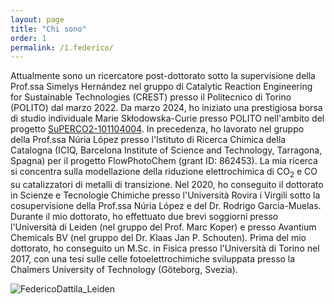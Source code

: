 ```yaml
---
layout: page
title: "Chi sono"
order: 1
permalink: /1.federico/
---
```

Attualmente sono un ricercatore post-dottorato sotto la supervisione della Prof.ssa Simelys Hernández nel gruppo di Catalytic Reaction Engineering for Sustainable Technologies (CREST) presso il Politecnico di Torino (POLITO) dal marzo 2022. Da marzo 2024, ho iniziato una prestigiosa borsa di studio individuale Marie Skłodowska-Curie presso POLITO nell'ambito del progetto [SuPERCO2-101104004](https://cordis.europa.eu/project/id/101104004). In precedenza, ho lavorato nel gruppo della Prof.ssa Núria López presso l'Istituto di Ricerca Chimica della Catalogna (ICIQ, Barcelona Institute of Science and Technology, Tarragona, Spagna) per il progetto FlowPhotoChem (grant ID: 862453). La mia ricerca si concentra sulla modellazione della riduzione elettrochimica di CO<sub>2</sub> e CO su catalizzatori di metalli di transizione. Nel 2020, ho conseguito il dottorato in Scienze e Tecnologie Chimiche presso l'Università Rovira i Virgili sotto la cosupervisione della Prof.ssa Núria López e del Dr. Rodrigo Garcia-Muelas. Durante il mio dottorato, ho effettuato due brevi soggiorni presso l'Università di Leiden (nel gruppo del Prof. Marc Koper) e presso Avantium Chemicals BV (nel gruppo del Dr. Klaas Jan P. Schouten). Prima del mio dottorato, ho conseguito un M.Sc. in Fisica presso l'Università di Torino nel 2017, con una tesi sulle celle fotoelettrochimiche sviluppata presso la Chalmers University of Technology (Göteborg, Svezia).

![FedericoDattila_Leiden](https://github.com/user-attachments/assets/de820595-a078-4b9a-88d2-65457e536496)
